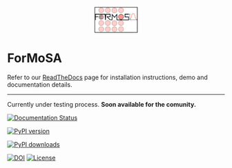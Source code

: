 <p align="center"><img src="docs/source/ForMoSA.png" alt="ForMoSA" width="100"/></p>

# ForMoSA

Refer to our [ReadTheDocs](https://formosa.readthedocs.io/en/latest/index.html) page for installation instructions, demo and documentation details.

***

Currently under testing process. 
**Soon available for the comunity.**




[![Documentation Status](https://readthedocs.org/projects/formosa/versions/badge/?version=latest)](http://orbitize.readthedocs.io/en/latest/?badge=latest)

[![PyPI version](https://badge.fury.io/py/formosa.svg)](https://badge.fury.io/py/formosa)

[![PyPI downloads](https://img.shields.io/pypi/dm/formosa.svg)](https://pypistats.org/packages/formosa)

[![DOI](https://zenodo.org/badge/DOI/10.5281/zenodo.5432124.svg)](https://doi.org/10.5281/zenodo.5432124)
[![License](https://img.shields.io/badge/License-BSD%203--Clause-blue.svg)](https://opensource.org/licenses/BSD-2-Clause)
